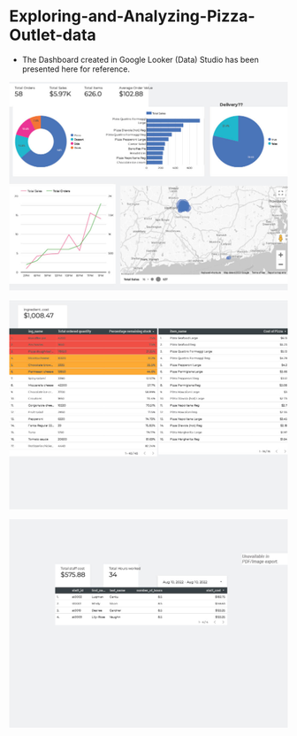 # Exploring-and-Analyzing-Pizza-Outlet-data
* The Dashboard created in Google Looker (Data) Studio has been presented here for reference.

![Dashboard Page 1](https://github.com/shivtosh/Exploring-and-Analyzing-Pizza-Outlet-data/blob/main/Pizza%20Report1024_1.jpg?raw=true)

![Dashboard Page 1](https://github.com/shivtosh/Exploring-and-Analyzing-Pizza-Outlet-data/blob/main/Pizza%20Report1024_2.jpg?raw=true)

![Dashboard Page 1](https://github.com/shivtosh/Exploring-and-Analyzing-Pizza-Outlet-data/blob/main/Pizza%20Report1024_3.jpg)




